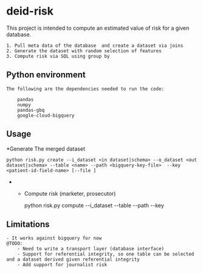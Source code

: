 # deid-risk

This project is intended to compute an estimated value of risk for a given database.

    1. Pull meta data of the database  and create a dataset via joins
    2. Generate the dataset with random selection of features
    3. Compute risk via SQL using group by
## Python environment

    The following are the dependencies needed to run the code:

        pandas
        numpy
        pandas-gbq
        google-cloud-bigquery

        
## Usage

*Generate The merged dataset
    
    python risk.py create --i_dataset <in dataset|schema> --o_dataset <out dataset|schema> --table <name> --path <bigquery-key-file>  --key <patient-id-field-name> [--file ]


* * Compute risk (marketer, prosecutor)

    python risk.py compute --i_dataset <dataset> --table <name> --path <bigquery-key-file>  --key <patient-id-field-name> 
## Limitations
    - It works against bigquery for now
    @TODO:    
        - Need to write a transport layer (database interface)
        - Support for referential integrity, so one table can be selected and a dataset derived given referential integrity
        - Add support for journalist risk